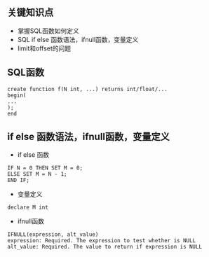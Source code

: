 ## 关键知识点
- 掌握SQL函数如何定义
- SQL if else 函数语法，ifnull函数，变量定义
- limit和offset的问题

## SQL函数
```
create function f(N int, ...) returns int/float/...
begin(
...
);
end
```
## if else 函数语法，ifnull函数，变量定义
- if else 函数
```MySQL
IF N = 0 THEN SET M = 0;
ELSE SET M = N - 1;
END IF;
```
- 变量定义
```
declare M int
```

- ifnull函数
```
IFNULL(expression, alt_value)
expression: Required. The expression to test whether is NULL
alt_value: Required. The value to return if expression is NULL
```
